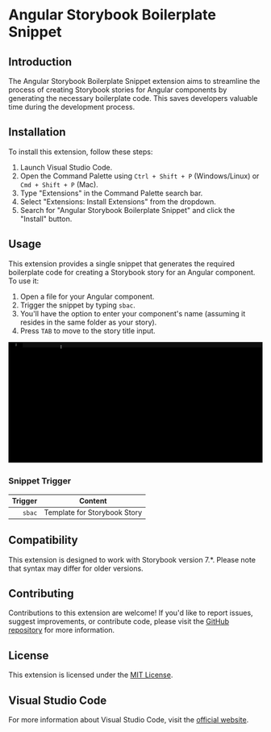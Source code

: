 # Angular Storybook Boilerplate Snippet

## Introduction

The Angular Storybook Boilerplate Snippet extension aims to streamline the process of creating Storybook stories for Angular components by generating the necessary boilerplate code. This saves developers valuable time during the development process.

## Installation

To install this extension, follow these steps:

1. Launch Visual Studio Code.
2. Open the Command Palette using `Ctrl + Shift + P` (Windows/Linux) or `Cmd + Shift + P` (Mac).
3. Type "Extensions" in the Command Palette search bar.
4. Select "Extensions: Install Extensions" from the dropdown.
5. Search for "Angular Storybook Boilerplate Snippet" and click the "Install" button.

## Usage

This extension provides a single snippet that generates the required boilerplate code for creating a Storybook story for an Angular component. To use it:

1. Open a file for your Angular component.
2. Trigger the snippet by typing `sbac`.
3. You'll have the option to enter your component's name (assuming it resides in the same folder as your story).
4. Press `TAB` to move to the story title input.

![Extension Demo](https://github.com/Maminasouleymane/angular-storybook-boilerplate-snippet/blob/main/demo.gif?raw=true)

### Snippet Trigger

| Trigger | Content                      |
| ------: | ---------------------------- |
|  `sbac` | Template for Storybook Story |

## Compatibility

This extension is designed to work with Storybook version 7.\*. Please note that syntax may differ for older versions.

## Contributing

Contributions to this extension are welcome! If you'd like to report issues, suggest improvements, or contribute code, please visit the [GitHub repository](https://github.com/Maminasouleymane/angular-storybook-boilerplate-snippet) for more information.

## License

This extension is licensed under the [MIT License](LICENSE).

## Visual Studio Code

For more information about Visual Studio Code, visit the [official website](https://code.visualstudio.com/).
